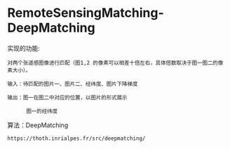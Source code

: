 # RemoteSensingMatching-DeepMatching

实现的功能:

    对两个张遥感图像进行匹配（图1,2 的像素可以相差十倍左右，具体倍数取决于图一图二的像素大小）。
    
    输入：待匹配的图片一、图片二、经纬度、图片下降梯度
    
    输出：图一在图二中对应的位置，以图片的形式展示
    
          图一的经纬度
   

算法：DeepMatching

    https://thoth.inrialpes.fr/src/deepmatching/



    
